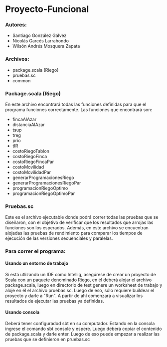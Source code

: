 # Proyecto-Funcional

### Autores:
- Santiago González Gálvez
- Nicolás Garcés Larrahondo
- Wilsón Andrés Mosquera Zapata

### Archivos:
- package.scala (Riego)
- pruebas.sc
- common

### Package.scala (Riego)
En este archivo encontrará todas las funciones definidas para que el programa funciones correctamente.
Las funciones que encontrará son:
- fincaAlAzar
- distanciaAlAzar
- tsup
- treg
- prio
- tIR
- costoRiegoTablon
- costoRiegoFinca
- costoRiegoFincaPar
- costoMovilidad
- costoMovilidadPar
- generarProgramacionesRiego
- generarProgramacionesRiegoPar
- programacionRiegoOptimo
- programacionRiegoOptimoPar

### Pruebas.sc
Este es el archivo ejecutable donde podrá correr todas las pruebas que se diseñaron, con el objetivo de verificar que los resultados que arrojas las funciones son los esperados.
Además, en este archivo se encuentran alojadas las pruebas de rendimiento para comparar los tiempos de ejecución de las versiones secuenciales y paralelas.

### Para correr el programa:

#### Usando un entorno de trabajo
Si está utlizando un IDE como Intellig, asegúrese de crear un proyecto de Scala con un paquete denominado Riego, en él deberá alojar el archivo package.scala, luego en directorio de test genere un worksheet de trabajo y aloje en él el archivo pruebas.sc. Luego de eso, sólo requiere buildear el proyecto y darle a "Run". A partir de ahí comenzará a visualizar los resultados de ejecutar las pruebas ya definidas.

#### Usando consola
Deberá tener configuradod sbt en su computador.
Estando en la consola ingrese el comando sbt console y espere.
Luego deberá copiar el contenido de package.scala y darle enter.
Luego de eso puede empezar a realizar las pruebas que se definieron en pruebas.sc
